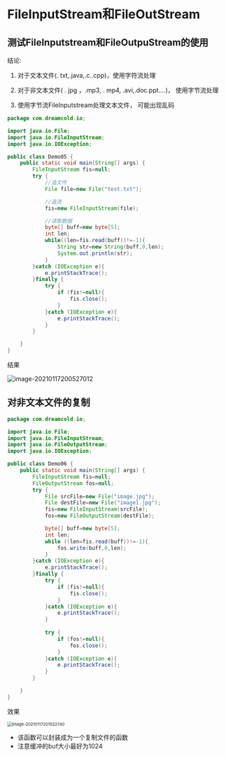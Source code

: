 # FileInputStream和FileOutStream

## 测试FileInputstream和FileOutpuStream的使用

结论:

1. 对于文本文件(. txt,.java,.c..cpp)，使用字符流处理

2. 对于非文本文件( . jpg ，.mp3, . mp4, .avi,.doc.ppt....)， 使用字节流处理

3. 使用字节流FileInputstream处理文本文件， 可能出现乱码

```java
package com.dreamcold.io;

import java.io.File;
import java.io.FileInputStream;
import java.io.IOException;

public class Demo05 {
    public static void main(String[] args) {
        FileInputStream fis=null;
        try {
            //造文件
            File file=new File("test.txt");

            //造流
            fis=new FileInputStream(file);

            //读取数据
            byte[] buff=new byte[5];
            int len;
            while((len=fis.read(buff))!=-1){
                String str=new String(buff,0,len);
                System.out.println(str);
            }
        }catch (IOException e){
            e.printStackTrace();
        }finally {
            try {
                if (fis!=null){
                    fis.close();
                }
            }catch (IOException e){
                e.printStackTrace();
            }
        }

    }
}
```

结果

![image-20210117200527012](https://gitee.com/kangyujian/notebook-images/raw/master/images/image-20210117200527012.png)

## 对非文本文件的复制

```java
package com.dreamcold.io;

import java.io.File;
import java.io.FileInputStream;
import java.io.FileOutputStream;
import java.io.IOException;

public class Demo06 {
    public static void main(String[] args) {
        FileInputStream fis=null;
        FileOutputStream fos=null;
        try {
            File srcFile=new File("image.jpg");
            File destFile=new File("image1.jpg");
            fis=new FileInputStream(srcFile);
            fos=new FileOutputStream(destFile);

            byte[] buff=new byte[5];
            int len;
            while ((len=fis.read(buff))!=-1){
                fos.write(buff,0,len);
            }
        }catch (IOException e){
            e.printStackTrace();
        }finally {
            try {
                if (fis!=null){
                    fis.close();
                }
            }catch (IOException e){
                e.printStackTrace();
            }
            
            try {
                if (fos!=null){
                    fos.close();
                }
            }catch (IOException e){
                e.printStackTrace();
            }
        }

    }
}
```

效果

<img src="https://gitee.com/kangyujian/notebook-images/raw/master/images/image-20210117201522740.png" alt="image-20210117201522740" style="zoom:67%;" />

- 该函数可以封装成为一个复制文件的函数
- 注意缓冲的buf大小最好为1024